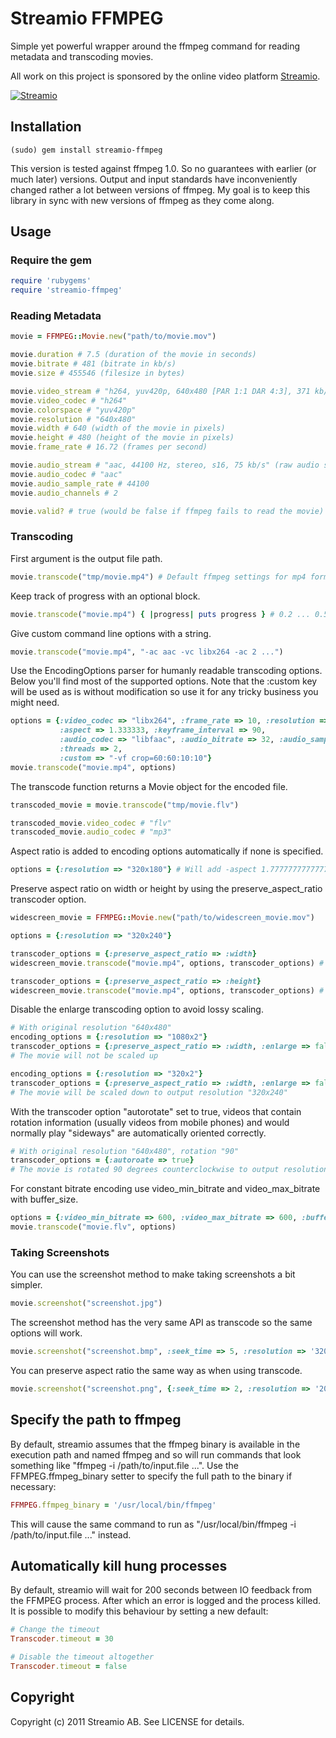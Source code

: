 Streamio FFMPEG
===============

Simple yet powerful wrapper around the ffmpeg command for reading metadata and transcoding movies.

All work on this project is sponsored by the online video platform [Streamio](http://streamio.com).

[![Streamio](http://d253c4ja9jigvu.cloudfront.net/assets/small-logo.png)](http://streamio.com)

Installation
------------

    (sudo) gem install streamio-ffmpeg

This version is tested against ffmpeg 1.0. So no guarantees with earlier (or much later) versions. Output and input standards have inconveniently changed rather a lot between versions of ffmpeg. My goal is to keep this library in sync with new versions of ffmpeg as they come along.

Usage
-----

### Require the gem

``` ruby
require 'rubygems'
require 'streamio-ffmpeg'
```

### Reading Metadata

``` ruby
movie = FFMPEG::Movie.new("path/to/movie.mov")

movie.duration # 7.5 (duration of the movie in seconds)
movie.bitrate # 481 (bitrate in kb/s)
movie.size # 455546 (filesize in bytes)

movie.video_stream # "h264, yuv420p, 640x480 [PAR 1:1 DAR 4:3], 371 kb/s, 16.75 fps, 15 tbr, 600 tbn, 1200 tbc" (raw video stream info)
movie.video_codec # "h264"
movie.colorspace # "yuv420p"
movie.resolution # "640x480"
movie.width # 640 (width of the movie in pixels)
movie.height # 480 (height of the movie in pixels)
movie.frame_rate # 16.72 (frames per second)

movie.audio_stream # "aac, 44100 Hz, stereo, s16, 75 kb/s" (raw audio stream info)
movie.audio_codec # "aac"
movie.audio_sample_rate # 44100
movie.audio_channels # 2

movie.valid? # true (would be false if ffmpeg fails to read the movie)
```

### Transcoding

First argument is the output file path.

``` ruby
movie.transcode("tmp/movie.mp4") # Default ffmpeg settings for mp4 format
```

Keep track of progress with an optional block.

``` ruby
movie.transcode("movie.mp4") { |progress| puts progress } # 0.2 ... 0.5 ... 1.0
```

Give custom command line options with a string.

``` ruby
movie.transcode("movie.mp4", "-ac aac -vc libx264 -ac 2 ...")
```

Use the EncodingOptions parser for humanly readable transcoding options. Below you'll find most of the supported options. Note that the :custom key will be used as is without modification so use it for any tricky business you might need.

``` ruby
options = {:video_codec => "libx264", :frame_rate => 10, :resolution => "320x240", :video_bitrate => 300, :video_bitrate_tolerance => 100,
           :aspect => 1.333333, :keyframe_interval => 90,
           :audio_codec => "libfaac", :audio_bitrate => 32, :audio_sample_rate => 22050, :audio_channels => 1,
           :threads => 2,
           :custom => "-vf crop=60:60:10:10"}
movie.transcode("movie.mp4", options)
```

The transcode function returns a Movie object for the encoded file.

``` ruby
transcoded_movie = movie.transcode("tmp/movie.flv")

transcoded_movie.video_codec # "flv"
transcoded_movie.audio_codec # "mp3"
```

Aspect ratio is added to encoding options automatically if none is specified.

``` ruby
options = {:resolution => "320x180"} # Will add -aspect 1.77777777777778 to ffmpeg
```

Preserve aspect ratio on width or height by using the preserve_aspect_ratio transcoder option.

``` ruby
widescreen_movie = FFMPEG::Movie.new("path/to/widescreen_movie.mov")

options = {:resolution => "320x240"}

transcoder_options = {:preserve_aspect_ratio => :width}
widescreen_movie.transcode("movie.mp4", options, transcoder_options) # Output resolution will be 320x180

transcoder_options = {:preserve_aspect_ratio => :height}
widescreen_movie.transcode("movie.mp4", options, transcoder_options) # Output resolution will be 426x240
```

Disable the enlarge transcoding option to avoid lossy scaling.

``` ruby
# With original resolution "640x480"
encoding_options = {:resolution => "1080x2"}
transcoder_options = {:preserve_aspect_ratio => :width, :enlarge => false}
# The movie will not be scaled up

encoding_options = {:resolution => "320x2"}
transcoder_options = {:preserve_aspect_ratio => :width, :enlarge => false}
# The movie will be scaled down to output resolution "320x240"
```

With the transcoder option "autorotate" set to true, videos that contain rotation information 
(usually videos from mobile phones) and would normally play "sideways" are automatically oriented correctly.

``` ruby
# With original resolution "640x480", rotation "90"
transcoder_options = {:autoroate => true}
# The movie is rotated 90 degrees counterclockwise to output resolution "480x640"
```

For constant bitrate encoding use video_min_bitrate and video_max_bitrate with buffer_size.

``` ruby
options = {:video_min_bitrate => 600, :video_max_bitrate => 600, :buffer_size => 2000}
movie.transcode("movie.flv", options)
```

### Taking Screenshots

You can use the screenshot method to make taking screenshots a bit simpler.

``` ruby
movie.screenshot("screenshot.jpg")
```

The screenshot method has the very same API as transcode so the same options will work.

``` ruby
movie.screenshot("screenshot.bmp", :seek_time => 5, :resolution => '320x240')
```

You can preserve aspect ratio the same way as when using transcode.

``` ruby
movie.screenshot("screenshot.png", {:seek_time => 2, :resolution => '200x120'}, :preserve_aspect_ratio => :width)
```

Specify the path to ffmpeg
--------------------------

By default, streamio assumes that the ffmpeg binary is available in the execution path and named ffmpeg and so will run commands that look something like "ffmpeg -i /path/to/input.file ...". Use the FFMPEG.ffmpeg_binary setter to specify the full path to the binary if necessary:

``` ruby
FFMPEG.ffmpeg_binary = '/usr/local/bin/ffmpeg'
```

This will cause the same command to run as "/usr/local/bin/ffmpeg -i /path/to/input.file ..." instead.


Automatically kill hung processes
---------------------------------

By default, streamio will wait for 200 seconds between IO feedback from the FFMPEG process. After which an error is logged and the process killed.
It is possible to modify this behaviour by setting a new default:

``` ruby
# Change the timeout
Transcoder.timeout = 30

# Disable the timeout altogether
Transcoder.timeout = false
```


Copyright
---------

Copyright (c) 2011 Streamio AB. See LICENSE for details.
